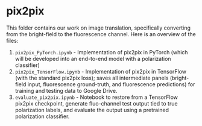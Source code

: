 # pix2pix

This folder contains our work on image translation, specifically converting from the bright-field to the fluorescence channel. Here is an overview of the files:
1. `pix2pix_PyTorch.ipynb` - Implementation of pix2pix in PyTorch (which will be developed into an end-to-end model with a polarization classifier)
2. `pix2pix_TensorFlow.ipynb` - Implementation of pix2pix in TensorFlow (with the standard pix2pix loss); saves all intermediate panels (bright-field input, fluorescence ground-truth, and fluorescence predictions) for training and testing data to Google Drive.
3. `evaluate_pix2pix.ipynb` - Notebook to restore from a TensorFlow pix2pix checkpoint, generate fluo-channel test output tied to true polarization labels, and evaluate the output using a pretrained polarization classifier.
